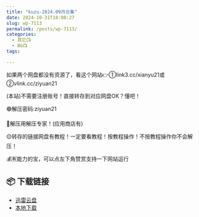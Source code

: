 ```yaml
---
title: "kuzu-2024.09月合集"
date: 2024-10-31T18:08:27
slug: wp-7113
permalink: /posts/wp-7113/
categories:
  - 其它📺
  - BG📺
tags:

---
```


如果两个网盘都没有资源了，看这个网站👉①link3.cc/xianyu21或②vlink.cc/ziyuan21

(本站)不需要注册账号！直接转存到对应网盘OK？懂吧！

🟢解压密码:ziyuan21

🔵解压用解压专家！(应用商店有)

🟡转存的链接网盘有教程！一定要看教程！按教程操作！不按教程操作你不会解压！

💰🈶能力的宝，可以点左下角赞赏支持一下网站运行

## 📦 下载链接
- [迅雷云盘](https://blziyuan21.com/pay-download/7113?key=32fc5a7ade&down_id=0)
- [本地下载](https://blziyuan21.com/pay-download/7113?key=32fc5a7ade&down_id=1)

